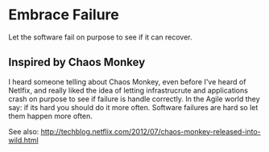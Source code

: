 # Embrace Failure
Let the software fail on purpose to see if it can recover.

## Inspired by Chaos Monkey
I heard someone telling about Chaos Monkey, even before I've heard of Netlfix, and really liked the idea of letting infrastrucrute and applications crash on purpose to see if failure is handle correctly. In the Agile world they say: if its hard you should do it more often. Software failures are hard so let them happen more often.

See also: http://techblog.netflix.com/2012/07/chaos-monkey-released-into-wild.html

